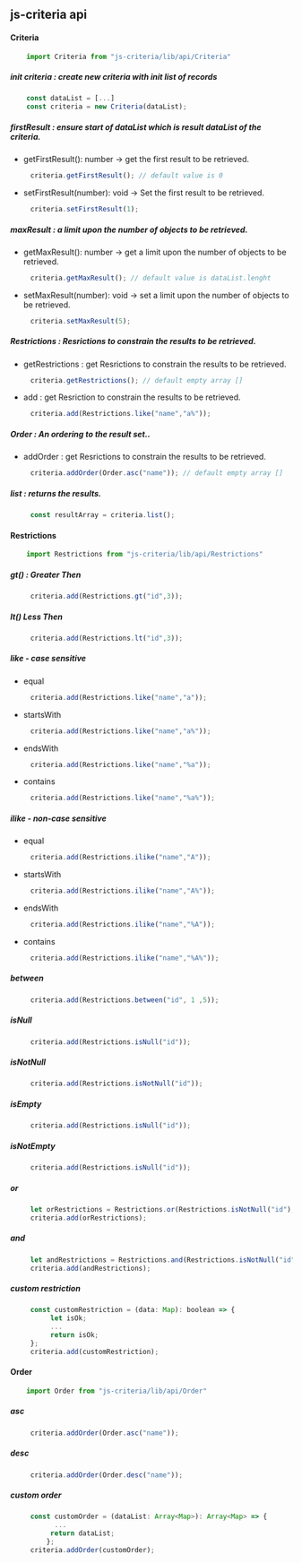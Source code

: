 ## js-criteria api

#### Criteria 

```javascript
    import Criteria from "js-criteria/lib/api/Criteria" 
```

##### init criteria : create new criteria with init list of records

```javascript
    const dataList = [...]
    const criteria = new Criteria(dataList);
```

##### firstResult : ensure start of dataList which is result dataList of the criteria.

* getFirstResult(): number -> get the first result to be retrieved.

```javascript
     criteria.getFirstResult(); // default value is 0
```   

* setFirstResult(number): void -> Set the first result to be retrieved.   
```javascript
     criteria.setFirstResult(1);
```   
 
##### maxResult : a limit upon the number of objects to be retrieved.

* getMaxResult(): number -> get a limit upon the number of objects to be retrieved.

```javascript
     criteria.getMaxResult(); // default value is dataList.lenght
```   

* setMaxResult(number): void -> set a limit upon the number of objects to be retrieved.

```javascript
     criteria.setMaxResult(5);
```   

##### Restrictions : Resrictions to constrain the results to be retrieved.

* getRestrictions : get Resrictions to constrain the results to be retrieved.

```javascript
     criteria.getRestrictions(); // default empty array []
```   

* add : get Resriction to constrain the results to be retrieved.   

```javascript
     criteria.add(Restrictions.like("name","a%"));
```   
 
##### Order : An ordering to the result set..
 
* addOrder : get Resrictions to constrain the results to be retrieved.

```javascript
     criteria.addOrder(Order.asc("name")); // default empty array []
```   


##### list : returns the results.

```javascript
     const resultArray = criteria.list();
```   



#### Restrictions

```javascript
    import Restrictions from "js-criteria/lib/api/Restrictions" 
```
 
##### gt() : Greater Then

```javascript
     criteria.add(Restrictions.gt("id",3));
``` 

##### lt() Less Then
```javascript
     criteria.add(Restrictions.lt("id",3));
``` 

##### like - case sensitive

* equal 

```javascript
     criteria.add(Restrictions.like("name","a"));
```  

* startsWith

```javascript
     criteria.add(Restrictions.like("name","a%"));
```  

* endsWith

```javascript
     criteria.add(Restrictions.like("name","%a"));
```  
 
* contains 
 
```javascript
     criteria.add(Restrictions.like("name","%a%"));
```  

##### ilike - non-case sensitive

* equal 

```javascript
     criteria.add(Restrictions.ilike("name","A"));
```  

* startsWith

```javascript
     criteria.add(Restrictions.ilike("name","A%"));
```  

* endsWith

```javascript
     criteria.add(Restrictions.ilike("name","%A"));
```  
 
* contains
 
```javascript
     criteria.add(Restrictions.ilike("name","%A%"));
```  
 
##### between
 
```javascript
     criteria.add(Restrictions.between("id", 1 ,5));
```

##### isNull
 
```javascript
     criteria.add(Restrictions.isNull("id"));
``` 

##### isNotNull
 
```javascript
     criteria.add(Restrictions.isNotNull("id"));
``` 

##### isEmpty
 
```javascript
     criteria.add(Restrictions.isNull("id"));
``` 

##### isNotEmpty
 
```javascript
     criteria.add(Restrictions.isNull("id"));
``` 

##### or 

```javascript
     let orRestrictions = Restrictions.or(Restrictions.isNotNull("id"), Restrictions.ilike("name","%a%");
     criteria.add(orRestrictions);
``` 

##### and

```javascript
     let andRestrictions = Restrictions.and(Restrictions.isNotNull("id"), Restrictions.ilike("name","%a%");
     criteria.add(andRestrictions);
``` 


##### custom restriction

```javascript
     const customRestriction = (data: Map): boolean => {
          let isOk;
          ...
          return isOk;
     };
     criteria.add(customRestriction);
``` 


#### Order

```javascript
    import Order from "js-criteria/lib/api/Order" 
```

##### asc

```javascript
     criteria.addOrder(Order.asc("name"));
```

##### desc 

```javascript
     criteria.addOrder(Order.desc("name"));
``` 


##### custom order

```javascript
     const customOrder = (dataList: Array<Map>): Array<Map> => {
           ...
          return dataList;
         };
     criteria.addOrder(customOrder);
``` 

